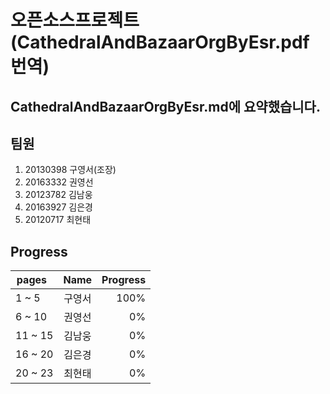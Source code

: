 
오픈소스프로젝트(CathedralAndBazaarOrgByEsr.pdf 번역)
=============

CathedralAndBazaarOrgByEsr.md에 요약했습니다.
-------------


팀원
-------------

1. 20130398 구영서(조장)
2. 20163332 권영선
3. 20123782 김남웅
4. 20163927 김은경
5. 20120717 최현태


Progress
--------

| pages   | Name | Progress  |
| ---------- |:----:| ---------:|
| 1 ~ 5      | 구영서 |       100% |
| 6 ~ 10     | 권영선 |        0% |
| 11 ~ 15    | 김남웅 |        0% |
| 16 ~ 20    | 김은경 |        0% |
| 20 ~ 23    | 최현태 |        0% |
